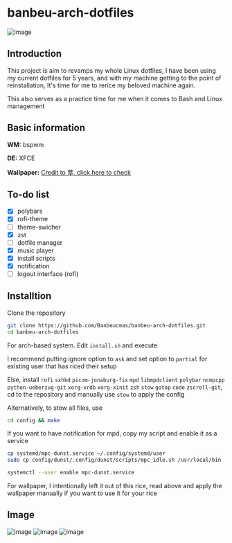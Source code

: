 # banbeu-arch-dotfiles
![image](https://user-images.githubusercontent.com/10562127/171936025-22c9139f-2de3-4a68-9869-e28e8fb922e7.png)

## Introduction
This project is aim to revamps my whole Linux dotfiles, I have been using my current dotfiles for 5 years, and with my machine getting to the point of reinstallation, It's time for me to rerice my beloved machine again.

This also serves as a practice time for me when it comes to Bash and Linux management

## Basic information
**WM:** bspwm

**DE:** XFCE

**Wallpaper:** [Credit to 萃, click here to check](https://www.pixiv.net/en/artworks/65066440)

## To-do list
- [x] polybars
- [x] rofi-theme
- [ ] theme-swicher
- [x] zst
- [ ] dotfile manager
- [x] music player
- [x] install scripts
- [x] notification
- [ ] logout interface (rofi)

## Installtion
Clone the repository
```bash
git clone https://github.com/Banbeucmas/banbeu-arch-dotfiles.git
cd banbeu-arch-dotfiles
```

For arch-based system. Edit `install.sh` and execute

I recommend putting ignore option to `ask` and set option to `partial` for existing user that has riced their setup

Else, install `rofi` `sxhkd` `picom-jonaburg-fix` `mpd` `libmpdclient` `polybar` `ncmpcpp` `python-ueberzug-git` `xorg-xrdb` `xorg-xinit` `zsh` `stow` `gotop` `code` `zscroll-git`, cd to the repository and manually use `stow` to apply the config

Alternatively, to stow all files, use 
```bash
cd config && make
```

If you want to have notification for mpd, copy my script and enable it as a service
```bash
cp systemd/mpc-dunst.service ~/.config/systemd/user
sudo cp config/dunst/.config/dunst/scripts/mpc_idle.sh /usr/local/bin

systemctl --user enable mpc-dunst.service
```

For wallpaper, I intentionally left it out of this rice, read above and apply the wallpaper manually if you want to use it for your rice

## Image
![image](https://user-images.githubusercontent.com/10562127/171936059-15a90575-3b48-4b11-9f4a-bcf787fc7c2c.png)
![image](https://user-images.githubusercontent.com/10562127/171935862-ff8607b9-2c0e-4633-95a1-b163b9e1031b.png)
![image](https://user-images.githubusercontent.com/10562127/171935937-a5a98a90-a015-4620-a82f-d3479abfde1e.png)



